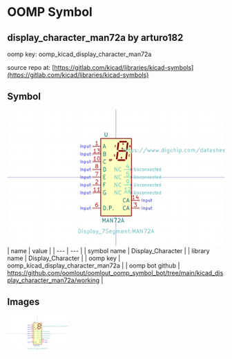 # OOMP Symbol  
## display_character_man72a  by arturo182  
  
oomp key: oomp_kicad_display_character_man72a  
  
source repo at: [https://gitlab.com/kicad/libraries/kicad-symbols](https://gitlab.com/kicad/libraries/kicad-symbols)  
## Symbol  
  
[![working.png](working_600.png)](working.png)  
| name | value | 
| --- | --- | 
| symbol name | Display_Character | 
| library name | Display_Character | 
| oomp key | oomp_kicad_display_character_man72a | 
| oomp bot github | https://github.com/oomlout/oomlout_oomp_symbol_bot/tree/main/kicad_display_character_man72a/working | 
## Images  
  
[![working.png](working_140.png)](working.png)  
